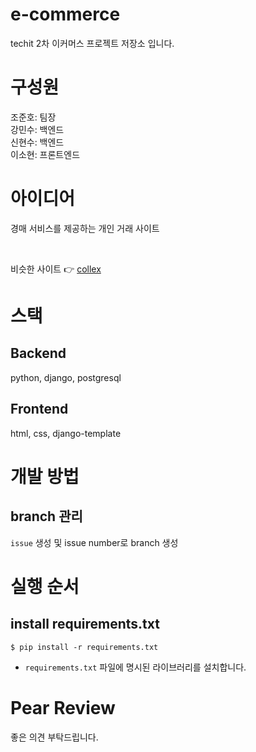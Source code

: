 # e-commerce
techit 2차 이커머스 프로젝트 저장소 입니다.


# 구성원
조준호: 팀장  
강민수: 백엔드  
신현수: 백엔드  
이소현: 프론트엔드  


# 아이디어
경매 서비스를 제공하는 개인 거래 사이트

<br>

비슷한 사이트 👉 [collex](https://auction.collexx.io/bid?category=1&sortBy=deadLineTime%3AASC)


# 스택
## Backend
python, django, postgresql


## Frontend
html, css, django-template


# 개발 방법
## branch 관리
`issue` 생성 및 issue number로 branch 생성  

# 실행 순서

## install requirements.txt 
```
$ pip install -r requirements.txt
```
- `requirements.txt` 파일에 명시된 라이브러리를 설치합니다.  

# Pear Review
좋은 의견 부탁드립니다.  

